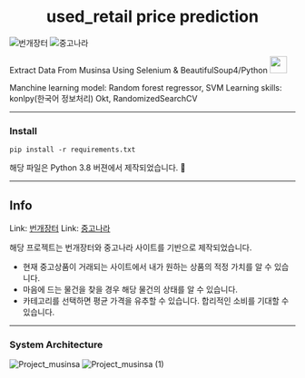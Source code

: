 # <center> used_retail price prediction </center>
![번개장터](https://user-images.githubusercontent.com/75519839/154205969-dce8d5c9-5d62-4343-9ec7-708d9ed4b335.jpg)
![중고나라](https://user-images.githubusercontent.com/75519839/154206071-6041f897-1206-40b7-b06e-54790a2e6865.png)

Extract Data From Musinsa Using Selenium & BeautifulSoup4/Python
<img src = "https://user-images.githubusercontent.com/75519839/153009836-fc8e76bd-754c-4061-81c8-7a3a396b8144.png" width="30px">

Manchine learning model: Random forest regressor, SVM
Learning skills: konlpy(한국어 정보처리) Okt, RandomizedSearchCV

***
### Install
<pre><code>pip install -r requirements.txt</code></pre>
해당 파일은 Python 3.8 버젼에서 제작되었습니다. 🧐
***
## Info


Link: [번개장터](https://m.bunjang.co.kr/)
Link: [중고나라](https://m.joongna.com/home)

해당 프로젝트는 번개장터와 중고나라 사이트를 기반으로 제작되었습니다.
+ 현재 중고상품이 거래되는 사이트에서 내가 원하는 상품의 적정 가치를 알 수 있습니다.
+ 마음에 드는 물건을 찾을 경우 해당 물건의 상태를 알 수 있습니다.
+ 카테고리를 선택하면 평균 가격을 유추할 수 있습니다. 합리적인 소비를 기대할 수 있습니다.


***
### System Architecture
![Project_musinsa](https://user-images.githubusercontent.com/75519839/154206780-53fdfb16-2b9b-48f2-8dd2-ff6abf50408b.png)
![Project_musinsa (1)](https://user-images.githubusercontent.com/75519839/154206791-b3f03279-0a5f-4905-89f2-446bc6eaf4c8.png)

